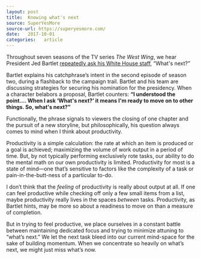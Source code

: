 ```yaml
---
layout: post
title:  Knowing what's next
source: SuperYesMore
source-url: https://superyesmore.com/
date:   2017-10-01
categories:   article
---
```


Throughout seven seasons of the TV series *The West Wing*, we hear President Jed Bartlet [repeatedly ask his White House staff](https://www.youtube.com/watch?v=gSUHgAp7V7c), “What's next?”

Bartlet explains his catchphrase’s intent in the second episode of season two, during a flashback to the campaign trail. Bartlet and his team are discussing strategies for securing his nomination for the presidency. When a character belabors a proposal, Bartlet counters: **“I understood the point.... When I ask ‘What's next?’ it means I'm ready to move on to other things. So, what's next?”**

Functionally, the phrase signals to viewers the closing of one chapter and the pursuit of a new storyline, but philosophically, his question always comes to mind when I think about productivity.

Productivity is a simple calculation: the rate at which an item is produced or a goal is achieved; maximizing the volume of work output in a period of time. But, by not typically performing exclusively rote tasks, our ability to do the mental math on our own productivity is limited. Productivity for most is a state of mind—one that’s sensitive to factors like the complexity of a task or pain-in-the-butt-ness of a particular to-do.

I don’t think that the *feeling* of productivity is really about output at all. If one can feel productive while checking off only a few small items from a list, maybe productivity really lives in the spaces *between* tasks. Productivity, as Bartlet hints, may be more so about a readiness to move on than a measure of completion.

But in trying to feel productive, we place ourselves in a constant battle between maintaining dedicated focus and trying to minimize attuning to “what’s next.” We let the next task bleed into our current mind-space for the sake of building momentum. When we concentrate so heavily on what’s next, we might just miss what’s now.
